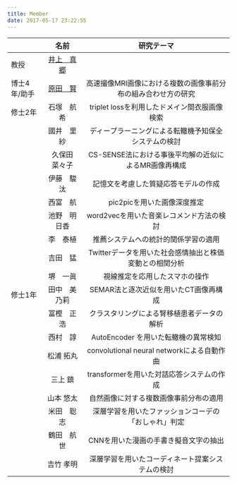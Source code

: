 ```yaml
---
title: Member
date: 2017-05-17 23:22:55
---
```


||名前|研究テーマ|
|:-|:-:|:-:|
|教授|[井上　真郷](./inoue)|  |
|博士4年/助手|[原田　賢](./ken_harada)|高速撮像MRI画像における複数の画像事前分布の組み合わせ方の研究|
|修士2年|石塚　航希|triplet lossを利用したドメイン間衣服画像検索|
|   |國井　里紗|ディープラーニングによる転轍機予知保全システムの検討|
|   |久保田　菜々子|CS-SENSE法における事後平均解の近似によるMR画像再構成|
|   |伊藤　駿汰|記憶文を考慮した質疑応答モデルの作成|
|   |西富　航|pic2picを用いた画像深度推定|
|   |池野　明日香|word2vecを用いた音楽レコメンド方法の検討|
|   |李　泰植|推薦システムへの統計的関係学習の適用|
|   |吉田　猛|Twitterデータを用いた社会感情抽出と株価変動との相関分析|
|   |堺　一眞|視線推定を応用したスマホの操作|
|修士1年|田中　美乃莉|SEMAR法と逐次近似を用いたCT画像再構成|
|      |冨樫　正浩|クラスタリングによる腎移植患者データの解析|
|      |西村　諄|AutoEncoder を用いた転轍機の異常検知|
|      |松浦 拓丸| convolutional neural networkによる自動作曲|
|      |三上 鎮|transformerを用いた対話応答システムの作成|
|      |山本 悠太|自然画像に対する複数画像事前分布の適用|
|      |米田　聡志|深層学習を用いたファッションコーデの「おしゃれ」判定|
|      |鶴田　航世|CNNを用いた漫画の手書き擬音文字の抽出|
|      |吉竹 孝明|深層学習を用いたコーディネート提案システムの検討|




